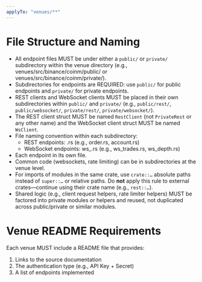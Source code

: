 ```yaml
---
applyTo: "venues/**"
---
```


# File Structure and Naming

- All endpoint files MUST be under either a `public/` or `private/` subdirectory within the venue directory (e.g., venues/src/binance/coinm/public/ or venues/src/binance/coinm/private/).
- Subdirectories for endpoints are REQUIRED: use `public/` for public endpoints and `private/` for private endpoints.
- REST clients and WebSocket clients MUST be placed in their own subdirectories within `public/` and `private/` (e.g., `public/rest/`, `public/websocket/`, `private/rest/`, `private/websocket/`).
- The REST client struct MUST be named `RestClient` (not `PrivateRest` or any other name) and the WebSocket client struct MUST be named `WsClient`.
- File naming convention within each subdirectory:
  - REST endpoints: <endpoint>.rs (e.g., order.rs, account.rs)
  - WebSocket endpoints: ws_<endpoint>.rs (e.g., ws_trades.rs, ws_depth.rs)
- Each endpoint in its own file.
- Common code (websockets, rate limiting) can be in subdirectories at the venue level.
- For imports of modules in the same crate, use `crate::…` absolute paths instead of `super::…` or relative paths. Do **not** apply this rule to external crates—continue using their crate name (e.g., `rest::…`).
- Shared logic (e.g., client request helpers, rate limiter helpers) MUST be factored into private modules or helpers and reused, not duplicated across public/private or similar modules.

# Venue README Requirements

Each venue MUST include a README file that provides:

1. Links to the source documentation
2. The authentication type (e.g., API Key + Secret)
3. A list of endpoints implemented
